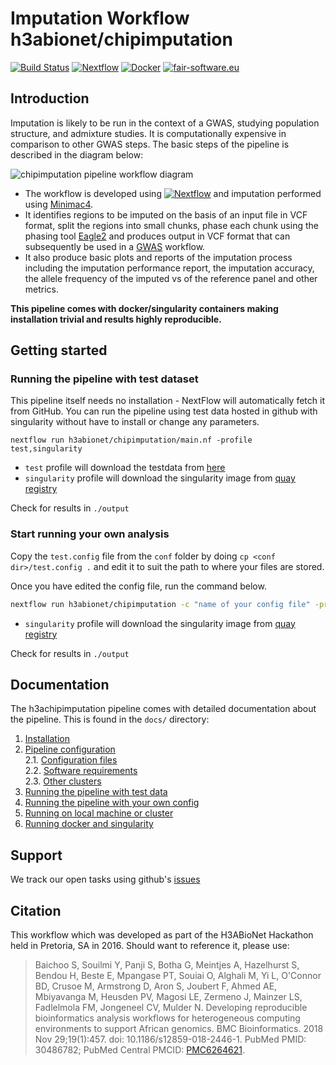 # Imputation Workflow h3abionet/chipimputation

[![Build Status](https://travis-ci.org/h3abionet/chipimputation.svg?branch=master)](https://travis-ci.org/h3abionet/chipimputation)
[![Nextflow](https://img.shields.io/badge/nextflow-%E2%89%A520.04.0-brightgreen.svg)](https://www.nextflow.io/)
[![Docker](https://img.shields.io/badge/docker%20registry-Quay.io-red)](https://quay.io/h3abionet_org/imputation_tools)
[![fair-software.eu](https://img.shields.io/badge/fair--software.eu-%E2%97%8F%20%20%E2%97%8F%20%20%E2%97%8B%20%20%E2%97%8B%20%20%E2%97%8B-orange)](https://fair-software.eu)

## Introduction
Imputation is likely to be run in the context of a GWAS, studying population structure, and admixture studies. It is computationally expensive in comparison to other GWAS steps.
The basic steps of the pipeline is described in the diagram below:

![chipimputation pipeline workflow diagram](https://www.h3abionet.org/images/workflows/snp_imputation_workflow.png)

* The workflow is developed using [![Nextflow](https://img.shields.io/badge/nextflow-%E2%89%A520.04.0-brightgreen.svg)](https://www.nextflow.io/) and imputation performed using [Minimac4](https://genome.sph.umich.edu/wiki/Minimac4). 
* It identifies regions to be imputed on the basis of an input file in VCF format, split the regions into small chunks, phase each chunk using the phasing tool [Eagle2](https://data.broadinstitute.org/alkesgroup/Eagle/) and produces output in VCF format that can subsequently be used in a [GWAS](https://github.com/h3abionet/h3agwas) workflow.
* It also produce basic plots and reports of the imputation process including the imputation performance report, the imputation accuracy, the allele frequency of the imputed vs of the reference panel and other metrics.    

**This pipeline comes with docker/singularity containers making installation trivial and results highly reproducible.**



## Getting started

### Running the pipeline with test dataset
This pipeline itself needs no installation - NextFlow will automatically fetch it from GitHub.
You can run the pipeline using test data hosted in github with singularity without have to install or change any parameters.

```
nextflow run h3abionet/chipimputation/main.nf -profile test,singularity
```

- `test` profile will download the testdata from [here](https://github.com/h3abionet/chipimputation_test_data/tree/master/testdata_imputation)
- `singularity` profile will download the singularity image from [quay registry](https://quay.io/h3abionet_org/imputation_tools)

Check for results in `./output`


### Start running your own analysis

Copy the `test.config` file from the `conf` folder by doing `cp <conf dir>/test.config .` and edit it to suit the path to where your files are stored.

Once you have edited the config file, run the command below.

```bash
nextflow run h3abionet/chipimputation -c "name of your config file" -profile singularity
```

- `singularity` profile will download the singularity image from [quay registry](https://quay.io/h3abionet_org/imputation_tools)

Check for results in `./output`


## Documentation
The h3achipimputation pipeline comes with detailed documentation about the pipeline.
This is found in the `docs/` directory:

1. [Installation](docs/installation.md)
2. [Pipeline configuration](docs/configuration/config_files.md)  
    2.1. [Configuration files](docs/configs.md)  
    2.2. [Software requirements](docs/soft_requirements.md)  
    2.3. [Other clusters](docs/other_clusters.md)  
3. [Running the pipeline with test data](docs/usage.md)
4. [Running the pipeline with your own config](docs/usage.md)
5. [Running on local machine or cluster](docs/other_clusters.md)
6. [Running docker and singularity](docs/soft_requirements.md)


## Support
We track our open tasks using github's [issues](https://github.com/h3abionet/chipimputation/issues)


## Citation
This  workflow which was developed as part of the H3ABioNet Hackathon held in Pretoria, SA in 2016. Should want to reference it, please use:  
>Baichoo S, Souilmi Y, Panji S, Botha G, Meintjes A, Hazelhurst S, Bendou H, Beste E, Mpangase PT, Souiai O, Alghali M, Yi L, O'Connor BD, Crusoe M, Armstrong D, Aron S, Joubert F, Ahmed AE, Mbiyavanga M, Heusden PV, Magosi LE, Zermeno J, Mainzer LS, Fadlelmola FM, Jongeneel CV, Mulder N. Developing reproducible bioinformatics analysis workflows for heterogeneous computing environments to support African genomics. BMC Bioinformatics. 2018 Nov 29;19(1):457. doi: 10.1186/s12859-018-2446-1. PubMed PMID: 30486782; PubMed Central PMCID: [PMC6264621](https://www.ncbi.nlm.nih.gov/pmc/articles/PMC6264621/).
